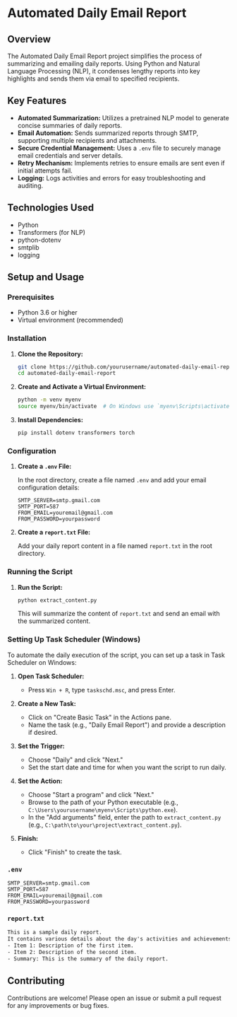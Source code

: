 # Automated Daily Email Report

## Overview

The Automated Daily Email Report project simplifies the process of summarizing and emailing daily reports. Using Python and Natural Language Processing (NLP), it condenses lengthy reports into key highlights and sends them via email to specified recipients.

## Key Features

- **Automated Summarization:** Utilizes a pretrained NLP model to generate concise summaries of daily reports.
- **Email Automation:** Sends summarized reports through SMTP, supporting multiple recipients and attachments.
- **Secure Credential Management:** Uses a `.env` file to securely manage email credentials and server details.
- **Retry Mechanism:** Implements retries to ensure emails are sent even if initial attempts fail.
- **Logging:** Logs activities and errors for easy troubleshooting and auditing.

## Technologies Used

- Python
- Transformers (for NLP)
- python-dotenv
- smtplib
- logging

## Setup and Usage

### Prerequisites

- Python 3.6 or higher
- Virtual environment (recommended)

### Installation

1. **Clone the Repository:**

   ```sh
   git clone https://github.com/yourusername/automated-daily-email-report.git
   cd automated-daily-email-report
   ```

2. **Create and Activate a Virtual Environment:**

   ```sh
   python -m venv myenv
   source myenv/bin/activate  # On Windows use `myenv\Scripts\activate`
   ```

3. **Install Dependencies:**

   ```sh
   pip install dotenv transformers torch
   ```

### Configuration

1. **Create a `.env` File:**

   In the root directory, create a file named `.env` and add your email configuration details:

   ```env
   SMTP_SERVER=smtp.gmail.com
   SMTP_PORT=587
   FROM_EMAIL=youremail@gmail.com
   FROM_PASSWORD=yourpassword
   ```

2. **Create a `report.txt` File:**

   Add your daily report content in a file named `report.txt` in the root directory.

### Running the Script

1. **Run the Script:**

   ```sh
   python extract_content.py
   ```

   This will summarize the content of `report.txt` and send an email with the summarized content.

### Setting Up Task Scheduler (Windows)

To automate the daily execution of the script, you can set up a task in Task Scheduler on Windows:

1. **Open Task Scheduler:**

   - Press `Win + R`, type `taskschd.msc`, and press Enter.

2. **Create a New Task:**

   - Click on "Create Basic Task" in the Actions pane.
   - Name the task (e.g., "Daily Email Report") and provide a description if desired.

3. **Set the Trigger:**

   - Choose "Daily" and click "Next."
   - Set the start date and time for when you want the script to run daily.

4. **Set the Action:**

   - Choose "Start a program" and click "Next."
   - Browse to the path of your Python executable (e.g., `C:\Users\yourusername\myenv\Scripts\python.exe`).
   - In the "Add arguments" field, enter the path to `extract_content.py` (e.g., `C:\path\to\your\project\extract_content.py`).

5. **Finish:**

   - Click "Finish" to create the task.


### `.env`

```env
SMTP_SERVER=smtp.gmail.com
SMTP_PORT=587
FROM_EMAIL=youremail@gmail.com
FROM_PASSWORD=yourpassword
```

### `report.txt`

```txt
This is a sample daily report.
It contains various details about the day's activities and achievements.
- Item 1: Description of the first item.
- Item 2: Description of the second item.
- Summary: This is the summary of the daily report.
```


## Contributing

Contributions are welcome! Please open an issue or submit a pull request for any improvements or bug fixes.

